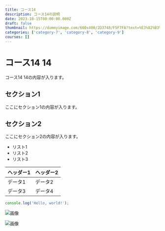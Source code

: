 ```yaml
---
title: コース14
description: コース14の説明
date: 2023-10-15T00:00:00.000Z
draft: false
thumbnail: https://dummyimage.com/600x400/2D3748/F5F7FA?text=%E3%82%B3%E3%83%BC%E3%82%B914
categories: ['category-7', 'category-8', 'category-9']
courses: []
---
```


# コース14 14

コース14 14の内容が入ります。

## セクション1
ここにセクション1の内容が入ります。

## セクション2
ここにセクション2の内容が入ります。

- リスト1
- リスト2
- リスト3

| ヘッダー1 | ヘッダー2 |
| --------- | --------- |
| データ1   | データ2   |
| データ3   | データ4   |

```javascript
console.log('Hello, world!');
```


![画像](https://dummyimage.com/320x180/2D3748/F5F7FA?text=%E3%82%B3%E3%83%BC%E3%82%B914+14)

![画像](https://dummyimage.com/640x360/1A202C/EDF2F7?text=%E3%82%B3%E3%83%BC%E3%82%B914+14)